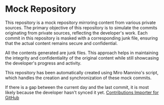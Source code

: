 # Mock Repository

This repository is a mock repository mirroring content from various private sources. The primary objective of this repository is to simulate the commits originating from  private sources, reflecting the developer's work. Each commit in this repository is masked with a corresponding junk file, ensuring that the actual content remains secure and confidential.

All the contents generated are junk files. This approach helps in maintaining the integrity and confidentiality of the original content while still showcasing the developer's progress and activity.

This repository has been automatically created using Miro Mannino's script, which handles the creation and synchronization of these mock commits.

If there is a gap between the current day and the last commit, it is most likely because the developer hasn't synced it yet.
[Contributions Importer for GitHub](https://github.com/miromannino/contributions-importer-for-github)

